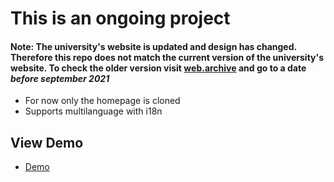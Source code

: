 # This is an ongoing project

#### Note: The university's website is updated and design has changed. Therefore this repo does not match the current version of the university's website. To check the older version visit [web.archive](https://web.archive.org) and go to a date _before september 2021_

- For now only the homepage is cloned
- Supports multilanguage with i18n

## View Demo

- [Demo](https://gokseloz-acu-clone-reactjs.netlify.app/)
